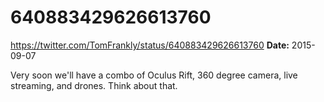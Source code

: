 # 640883429626613760
https://twitter.com/TomFrankly/status/640883429626613760
**Date:** 2015-09-07

Very soon we'll have a combo of Oculus Rift, 360 degree camera, live streaming, and drones. Think about that.
